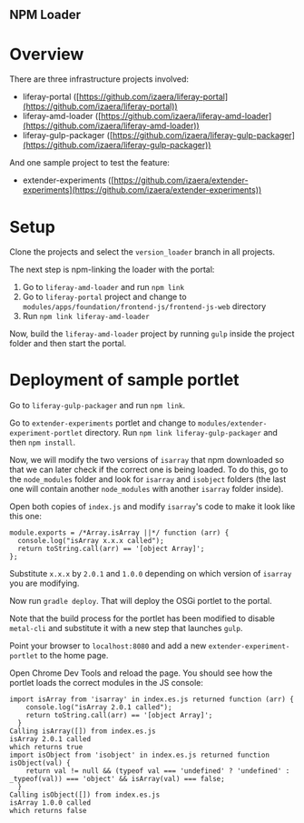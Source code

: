 ## NPM Loader

# Overview

There are three infrastructure projects involved:

* liferay-portal ([https://github.com/izaera/liferay-portal](https://github.com/izaera/liferay-portal))
* liferay-amd-loader ([https://github.com/izaera/liferay-amd-loader](https://github.com/izaera/liferay-amd-loader))
* liferay-gulp-packager ([https://github.com/izaera/liferay-gulp-packager](https://github.com/izaera/liferay-gulp-packager))

And one sample project to test the feature:

* extender-experiments ([https://github.com/izaera/extender-experiments](https://github.com/izaera/extender-experiments))


# Setup

Clone the projects and select the `version_loader` branch in all projects.

The next step is npm-linking the loader with the portal:

1. Go to `liferay-amd-loader` and run `npm link`
2. Go to `liferay-portal` project and change to `modules/apps/foundation/frontend-js/frontend-js-web` directory
3. Run `npm link liferay-amd-loader`

Now, build the `liferay-amd-loader` project by running `gulp` inside the project folder and then start the portal.


# Deployment of sample portlet

Go to `liferay-gulp-packager` and run `npm link`.

Go to `extender-experiments` portlet and change to `modules/extender-experiment-portlet` directory. Run `npm link liferay-gulp-packager` and then `npm install`.

Now, we will modify the two versions of `isarray` that npm downloaded so that we can later check if the correct one is being loaded. To do this, go to the `node_modules` folder and look for `isarray` and `isobject` folders (the last one will contain another `node_modules` with another `isarray` folder inside).

Open both copies of `index.js` and modify `isarray`'s code to make it look like this one:

```
module.exports = /*Array.isArray ||*/ function (arr) {
  console.log("isArray x.x.x called");
  return toString.call(arr) == '[object Array]';
};
```

Substitute `x.x.x` by `2.0.1` and `1.0.0` depending on which version of `isarray` you are modifying.

Now run `gradle deploy`. That will deploy the OSGi portlet to the portal.

Note that the build process for the portlet has been modified to disable `metal-cli` and substitute it with a new step that launches `gulp`.

Point your browser to `localhost:8080` and add a new `extender-experiment-portlet` to the home page. 

Open Chrome Dev Tools and reload the page. You should see how the portlet loads the correct modules in the JS console:

```
import isArray from 'isarray' in index.es.js returned function (arr) {
    console.log("isArray 2.0.1 called");
    return toString.call(arr) == '[object Array]';
  }
Calling isArray([]) from index.es.js
isArray 2.0.1 called
which returns true
import isObject from 'isobject' in index.es.js returned function isObject(val) {
    return val != null && (typeof val === 'undefined' ? 'undefined' : _typeof(val)) === 'object' && isArray(val) === false;
  }
Calling isObject([]) from index.es.js
isArray 1.0.0 called
which returns false
```






